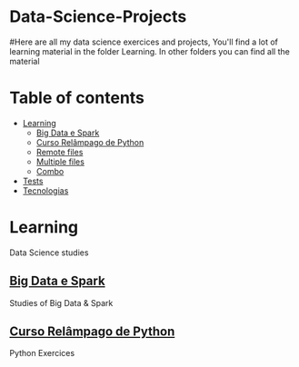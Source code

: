 # Data-Science-Projects

#Here are all my data science exercices and projects, You'll find a lot of learning material in the folder Learning. In other folders you can find all the material 

Table of contents
=================
<!--ts-->

   * [Learning](#learning)
      * [Big Data e Spark](#https://github.com/Marcfeitosa/Data-Science-Projects/tree/main/Learning/Big%20Data%20e%20Spark)
      * [Curso Relâmpago de Python](#[local-files](https://github.com/Marcfeitosa/Data-Science-Projects/tree/main/Learning/Curso%20Rel%C3%A2mpago%20de%20Python))
      * [Remote files](#remote-files)
      * [Multiple files](#multiple-files)
      * [Combo](#combo)
   * [Tests](#testes)
   * [Tecnologias](#tecnologias)
<!--te-->


Learning
========
Data Science studies

  [Big Data e Spark](https://github.com/Marcfeitosa/Data-Science-Projects/tree/main/Learning/Big%20Data%20e%20Spark)
  ------------------
  Studies of Big Data & Spark

  [Curso Relâmpago de Python](https://github.com/Marcfeitosa/Data-Science-Projects/tree/main/Learning/Curso%20Rel%C3%A2mpago%20de%20Python)
  ---------------------------
  Python Exercices
  
  
